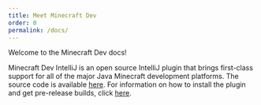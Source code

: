 ```yaml
---
title: Meet Minecraft Dev
order: 0
permalink: /docs/
---
```


Welcome to the Minecraft Dev docs!

Minecraft Dev IntelliJ is an open source IntelliJ plugin that brings first-class support for all of the major Java
Minecraft development platforms. The source code is available [here](https://github.com/minecraft-dev/MinecraftDev).
For information on how to install the plugin and get pre-release builds, click [here](https://minecraftdev.org/install).
